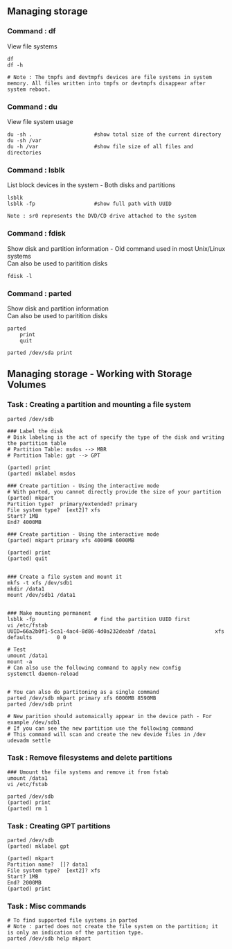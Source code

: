 ## Managing storage

### Command : df
View file systems
```
df
df -h

# Note : The tmpfs and devtmpfs devices are file systems in system memory. All files written into tmpfs or devtmpfs disappear after system reboot.
```

### Command : du
View file system usage
```
du -sh .                    #show total size of the current directory
du -sh /var
du -h /var                  #show file size of all files and directories           
```

### Command : lsblk
List block devices in the system - Both disks and partitions
```
lsblk
lsblk -fp                   #show full path with UUID               

Note : sr0 represents the DVD/CD drive attached to the system
```

### Command : fdisk
Show disk and partition information - Old command used in most Unix/Linux systems \
Can also be used to paritition disks 
```
fdisk -l
```

### Command : parted
Show disk and partition information \
Can also be used to paritition disks 
```
parted
    print
    quit

parted /dev/sda print
```


## Managing storage - Working with Storage Volumes

### Task : Creating a partition and mounting a file system
```
parted /dev/sdb

### Label the disk
# Disk labeling is the act of specify the type of the disk and writing the partition table
# Partition Table: msdos --> MBR 
# Partition Table: gpt --> GPT

(parted) print
(parted) mklabel msdos

### Create partition - Using the interactive mode 
# With parted, you cannot directly provide the size of your partition
(parted) mkpart
Partition type?  primary/extended? primary
File system type?  [ext2]? xfs
Start? 1MB
End? 4000MB

### Create partition - Using the interactive mode 
(parted) mkpart primary xfs 4000MB 6000MB

(parted) print
(parted) quit


### Create a file system and mount it
mkfs -t xfs /dev/sdb1
mkdir /data1
mount /dev/sdb1 /data1


### Make mounting permanent
lsblk -fp                   # find the partition UUID first
vi /etc/fstab
UUID=66a2b0f1-5ca1-4ac4-8d86-4d0a232deabf /data1                   xfs     defaults        0 0

# Test
umount /data1
mount -a
# Can also use the following command to apply new config 
systemctl daemon-reload


# You can also do partitoning as a single command
parted /dev/sdb mkpart primary xfs 6000MB 8590MB
parted /dev/sdb print

# New parition should automaically appear in the device path - For example /dev/sdb1
# If you can see the new partition use the following command
# This command will scan and create the new devide files in /dev
udevadm settle
```


### Task : Remove filesystems and delete partitions
```
### Umount the file systems and remove it from fstab
umount /data1
vi /etc/fstab

parted /dev/sdb
(parted) print
(parted) rm 1
```

### Task : Creating GPT partitions
```
parted /dev/sdb
(parted) mklabel gpt

(parted) mkpart
Partition name?  []? data1
File system type?  [ext2]? xfs
Start? 1MB
End? 2000MB
(parted) print
```

### Task : Misc commands
```
# To find supported file systems in parted
# Note : parted does not create the file system on the partition; it is only an indication of the partition type.
parted /dev/sdb help mkpart
```






